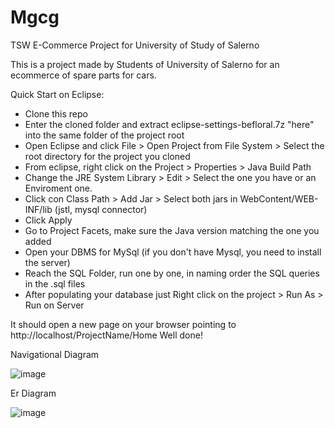 # Mgcg
TSW E-Commerce Project for University of Study of Salerno

This is a project made by Students of University of Salerno for an ecommerce of spare parts for cars.

Quick Start on Eclipse:
- Clone this repo
- Enter the cloned folder and extract eclipse-settings-befloral.7z "here" into the same folder of the project root
- Open Eclipse and click File > Open Project from File System > Select the root directory for the project you cloned
- From eclipse, right click on the Project > Properties > Java Build Path
- Change the JRE System Library > Edit > Select the one you have or an Enviroment one.
- Click con Class Path > Add Jar > Select both jars in WebContent/WEB-INF/lib (jstl, mysql connector)
- Click Apply
- Go to Project Facets, make sure the Java version matching the one you added
- Open your DBMS for MySql (if you don't have Mysql, you need to install the server)
- Reach the SQL Folder, run one by one, in naming order the SQL queries in the .sql files
- After populating your database just Right click on the project > Run As > Run on Server

It should open a new page on your browser pointing to http://localhost/ProjectName/Home 
Well done!

Navigational Diagram

![image](https://user-images.githubusercontent.com/11262725/119989737-ce91f080-bfc7-11eb-8745-95b9b1ce8569.png)

Er Diagram

![image](https://user-images.githubusercontent.com/11262725/119989768-d81b5880-bfc7-11eb-85d2-1d09d46ca104.png)
